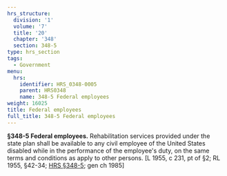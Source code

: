 ```yaml
---
hrs_structure:
  division: '1'
  volume: '7'
  title: '20'
  chapter: '348'
  section: 348-5
type: hrs_section
tags:
  - Government
menu:
  hrs:
    identifier: HRS_0348-0005
    parent: HRS0348
    name: 348-5 Federal employees
weight: 16025
title: Federal employees
full_title: 348-5 Federal employees
---
```

**§348-5 Federal employees.** Rehabilitation services provided under the state plan shall be available to any civil employee of the United States disabled while in the performance of the employee's duty, on the same terms and conditions as apply to other persons. [L 1955, c 231, pt of §2; RL 1955, §42-34; [HRS §348-5](/title-20/chapter-348/section-348-5/); gen ch 1985]